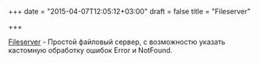 +++
date = "2015-04-07T12:05:12+03:00"
draft = false
title = "Fileserver"

+++

<p><a href="https://github.com/Masterminds/go-fileserver">Fileserver</a>&nbsp;-&nbsp;Простой файловый сервер, с возможностю указать кастомную обработку ошибок Error и NotFound.</p>

